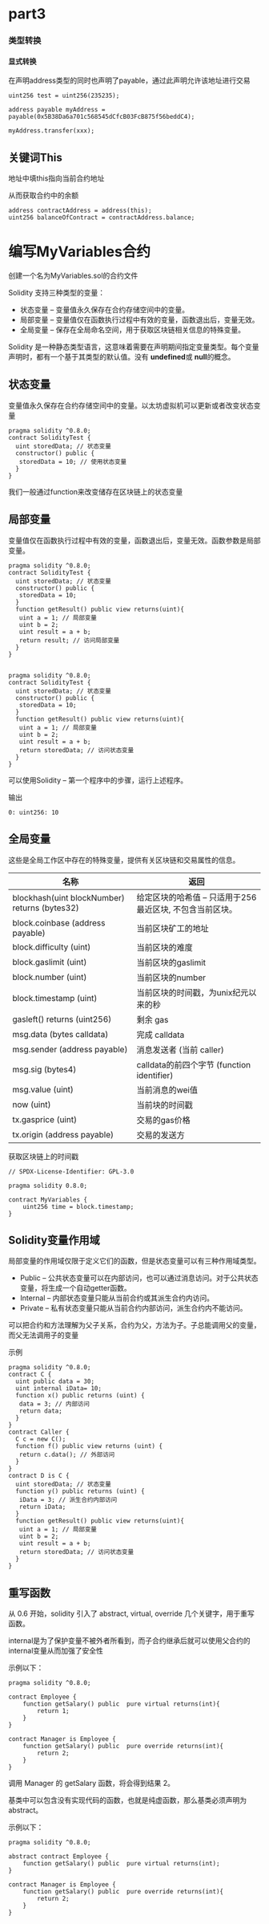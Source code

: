 # part3

### 类型转换

#### 显式转换

在声明address类型的同时也声明了payable，通过此声明允许该地址进行交易

```solidity
uint256 test = uint256(235235);

address payable myAddress = payable(0x5B38Da6a701c568545dCfcB03FcB875f56beddC4);

myAddress.transfer(xxx);
```





## 关键词This

地址中填this指向当前合约地址

从而获取合约中的余额

```solidity
address contractAddress = address(this);
uint256 balanceOfContract = contractAddress.balance;
```





# 编写MyVariables合约

创建一个名为MyVariables.sol的合约文件

Solidity 支持三种类型的变量：

- 状态变量 – 变量值永久保存在合约存储空间中的变量。
- 局部变量 – 变量值仅在函数执行过程中有效的变量，函数退出后，变量无效。
- 全局变量 – 保存在全局命名空间，用于获取区块链相关信息的特殊变量。

Solidity 是一种静态类型语言，这意味着需要在声明期间指定变量类型。每个变量声明时，都有一个基于其类型的默认值。没有 **undefined**或 **null**的概念。

## 状态变量

变量值永久保存在合约存储空间中的变量。以太坊虚拟机可以更新或者改变状态变量

```solidity
pragma solidity ^0.8.0;
contract SolidityTest {
  uint storedData; // 状态变量
  constructor() public {
   storedData = 10; // 使用状态变量
  }
}
```



我们一般通过function来改变储存在区块链上的状态变量





## 局部变量

变量值仅在函数执行过程中有效的变量，函数退出后，变量无效。函数参数是局部变量。

```solidity
pragma solidity ^0.8.0;
contract SolidityTest {
  uint storedData; // 状态变量
  constructor() public {
   storedData = 10;
  }
  function getResult() public view returns(uint){
   uint a = 1; // 局部变量
   uint b = 2;
   uint result = a + b;
   return result; // 访问局部变量
  }
}


pragma solidity ^0.8.0;
contract SolidityTest {
  uint storedData; // 状态变量
  constructor() public {
   storedData = 10;
  }
  function getResult() public view returns(uint){
   uint a = 1; // 局部变量
   uint b = 2;
   uint result = a + b;
   return storedData; // 访问状态变量
  }
}
```

可以使用Solidity – 第一个程序中的步骤，运行上述程序。

输出

```solidity
0: uint256: 10
```



## 全局变量

这些是全局工作区中存在的特殊变量，提供有关区块链和交易属性的信息。

| 名称                                          | 返回                                                     |
| --------------------------------------------- | -------------------------------------------------------- |
| blockhash(uint blockNumber) returns (bytes32) | 给定区块的哈希值 – 只适用于256最近区块, 不包含当前区块。 |
| block.coinbase (address payable)              | 当前区块矿工的地址                                       |
| block.difficulty (uint)                       | 当前区块的难度                                           |
| block.gaslimit (uint)                         | 当前区块的gaslimit                                       |
| block.number (uint)                           | 当前区块的number                                         |
| block.timestamp (uint)                        | 当前区块的时间戳，为unix纪元以来的秒                     |
| gasleft() returns (uint256)                   | 剩余 gas                                                 |
| msg.data (bytes calldata)                     | 完成 calldata                                            |
| msg.sender (address payable)                  | 消息发送者 (当前 caller)                                 |
| msg.sig (bytes4)                              | calldata的前四个字节 (function identifier)               |
| msg.value (uint)                              | 当前消息的wei值                                          |
| now (uint)                                    | 当前块的时间戳                                           |
| tx.gasprice (uint)                            | 交易的gas价格                                            |
| tx.origin (address payable)                   | 交易的发送方                                             |

获取区块链上的时间戳

```solidity
// SPDX-License-Identifier: GPL-3.0

pragma solidity 0.8.0;

contract MyVariables {
    uint256 time = block.timestamp;
}
```





## Solidity变量作用域

局部变量的作用域仅限于定义它们的函数，但是状态变量可以有三种作用域类型。

- Public – 公共状态变量可以在内部访问，也可以通过消息访问。对于公共状态变量，将生成一个自动getter函数。
- Internal – 内部状态变量只能从当前合约或其派生合约内访问。
- Private – 私有状态变量只能从当前合约内部访问，派生合约内不能访问。



可以把合约和方法理解为父子关系，合约为父，方法为子。子总能调用父的变量，而父无法调用子的变量

示例

```solidity
pragma solidity ^0.8.0;
contract C {
  uint public data = 30;
  uint internal iData= 10;
  function x() public returns (uint) {
   data = 3; // 内部访问
   return data;
  }
}
contract Caller {
  C c = new C();
  function f() public view returns (uint) {
   return c.data(); // 外部访问
  }
}
contract D is C {
  uint storedData; // 状态变量
  function y() public returns (uint) {
   iData = 3; // 派生合约内部访问
   return iData;
  }
  function getResult() public view returns(uint){
   uint a = 1; // 局部变量
   uint b = 2;
   uint result = a + b;
   return storedData; // 访问状态变量
  }
}
```





## 重写函数

从 0.6 开始，solidity 引入了 abstract, virtual, override 几个关键字，用于重写函数。

internal是为了保护变量不被外者所看到，而子合约继承后就可以使用父合约的internal变量从而加强了安全性

示例以下：

```solidity
pragma solidity ^0.8.0;

contract Employee {
    function getSalary() public  pure virtual returns(int){
        return 1;
    }
}

contract Manager is Employee {
    function getSalary() public  pure override returns(int){
        return 2;
    }
}
```

调用 Manager 的 getSalary 函数，将会得到结果 2。

基类中可以包含没有实现代码的函数，也就是纯虚函数，那么基类必须声明为 abstract。

示例以下：

```solidity
pragma solidity ^0.8.0;

abstract contract Employee {
    function getSalary() public  pure virtual returns(int);
}

contract Manager is Employee {
    function getSalary() public  pure override returns(int){
        return 2;
    }
}
```